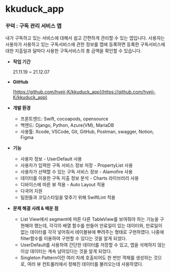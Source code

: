 # kkuduck_app
### **꾸덕 : 구독 관리 서비스 앱**

내가 구독하고 있는 서비스에 대해서 쉽고 간편하게 관리할 수 있는 앱입니다. 사용자는 사용자가 사용하고 있는 구독서비스에 관한 정보를 앱에 등록하면 등록한 구독서비스에 대한 지출일과 달마다 사용한 구독서비스의 총 금액을 확인할 수 있습니다.  

- **작업 기간**
    
    21.11.19 ~ 21.12.07
    
- **GitHub**
    
    [https://github.com/hyeji-K/kkuduck_app](https://github.com/hyeji-K/kkuduck_app)
    
- **개발 환경**
    - 프론트엔드: Swift, cocoapods, opensource
    - 백엔드: Django, Python, Azure(VM), MariaDB
    - 사용툴: Xcode, VSCode, Git, GitHub, Postman, swagger, Notion, Figma
    
- **기능**
    - 사용자 정보 - UserDefault 사용
    - 사용자가 입력한 구독 서비스 정보 저장 - PropertyList 사용
    - 사용자가 선택할 수 있는 구독 서비스 정보 - Alamofire 사용
    - 데이터를 이용한 구독 지출 정보 분석 - Charts 라이브러리 사용
    - 디바이스에 따른 뷰 적용 - Auto Layout 적용
    - 다국어 지원
    - 팀원들과 코딩스타일을 맞추기 위해 SwiftLint 적용
    
- **문제 해결 사례 & 배운 점**
    - List View에서 segment에 따른 다른 TableView를 보여줘야 하는 기능을 구현해야 했는데, 각각의 배열 함수를 만들어 만료일이 있는 데이터와, 만료일이 없는 데이터를 각각 넣어줘서 테이블뷰에 뿌려주는 형태로 구현하였다. 나중에 filter함수를 이용하여 구현할 수 있다는 것을 알게 되었다.
    - UserDefault를 사용하여 간단한 데이터를 저장할 수 있고, 앱을 삭제하지 않는 이상 데이터는 계속 남아있다는 것을 알게 되었다.
    - Singleton Pattern이란 여러 차례 호출되어도 한 번만 객체를 생성하는 것으로, 여러 뷰 컨트롤러에서 정해진 데이터를 불러오는데 사용하였다.
